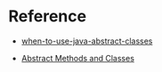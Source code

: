 
# Reference
- [when-to-use-java-abstract-classes](https://dzone.com/articles/when-to-use-java-abstract-classes)

- [Abstract Methods and Classes](https://docs.oracle.com/javase/tutorial/java/IandI/abstract.html)


